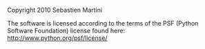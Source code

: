 Copyright 2010 Sebastien Martini

The software is licensed according to the terms of the PSF (Python Software Foundation) license found here: http://www.python.org/psf/license/